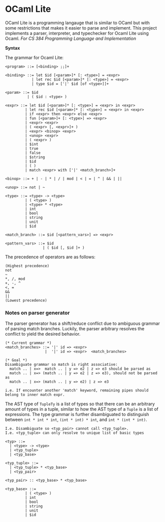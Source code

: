 # OCaml Lite

OCaml Lite is a programming langauge that is similar to OCaml but with some restrictions that makes it easier to parse and implement. This project implements a parser, interpreter, and typechecker for Ocaml Lite using Ocaml. *For CS 384 Programming Language and Implementation*

**Syntax**

The grammar for Ocaml Lite:

```
<program> ::= [<binding> ;;]+

<binding> ::= let $id [<param>]* [: <type>] = <expr>
            | let rec $id [<param>]* [: <type>] = <expr>
            | type $id = ['|' $id [of <type>]]+

<param> ::= $id
          | ( $id : <type> )

<expr> ::= let $id [<param>]* [: <type>] = <expr> in <expr>
         | let rec $id [<param>]* [: <type>] = <expr> in <expr>
         | if <expr> then <expr> else <expr>
         | fun [<param>]+ [: <type>] => <expr>
         | <expr> <expr>
         | ( <expr> [, <expr>]+ )
         | <expr> <binop> <expr>
         | <unop> <expr>
         | ( <expr> )
         | $int
         | true
         | false
         | $string
         | $id
         | ( )
         | match <expr> with ['|' <match_branch>]+

<binop> ::= + | - | * | / | mod | < | = | ^ | && | ||

<unop> ::= not | ~

<type> ::= <type> -> <type>
         | ( <type> )
         | <type> * <type>
         | int
         | bool
         | string
         | unit
         | $id

<match_branch> ::= $id [<pattern_vars>] => <expr>

<pattern_vars> ::= $id
                 | ( $id [, $id ]+ )
```

The precedence of operators are as follows:
```
(Highest precedence)
not
~
*, /, mod
+, -, ^
<, =
&&
||
(Lowest precedence)
```

### Notes on parser generator

The parser generator has a shift/reduce conflict due to ambiguous grammar of parsing match branches. Luckily, the parser arbitrary resolves the conflict to yield the desired behavior. 

```
(* Current grammar *)
<match_branches> ::= '|' id => <expr> 
                  |  '|' id => <expr>  <match_branches>

(* Goal *)
Disambiguate grammar so match is right associative: 
  match .. | x=>  match .. | y => e2 | z => e3 should be parsed as
  match .. | x=> (match .. | y => e2 | z => e3), should not be parsed as 
  match .. | x=> (match .. | y => e2) | z => e3

i.e. If encounter another 'match' keyword, remaining pipes should belong to inner match expr. 
```

The AST type of `TupleTy` is a list of types so that there can be an arbitrary amount of types in a tuple, similar to how the AST type of a `Tuple` is a list of expressions. The type grammar is further disambiguated to distinguish between `int * int * int`, `(int * int) * int`, and `int * (int * int)`.  

```
I.e. Disambiguate so <typ_pair> cannot call <typ_tuple>. 
I.e. <typ_tuple> can only resolve to unique list of basic types

<typ> ::=
  | <type> -> <type>
  | <typ_tuple>
  | <typ_base>

<typ_tuple> ::= 
  | <typ_tuple> * <typ_base>
  | <typ_pair>

<typ_pair> :: <typ_base> * <typ_base>

<typ_base> ::= 
         | ( <type> )
         | int
         | bool
         | string
         | unit
         | $id
```